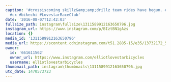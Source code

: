 ```yaml
---
caption: '#crossiscoming skillz&amp;amp;drillz team rides have begun. #cycling #bicycle
  #cx #bikechi #LovestarRaceClub'
date: '2016-08-07T12:42:03'
fullsize_path: instagram\fullsize\1311589912163650796.jpg
instagram_url: https://www.instagram.com/p/BIztBN1gAzs
location: {}
media_id: '1311589912163650796'
media_url: https://scontent.cdninstagram.com/t51.2885-15/e35/13732172_577640575749727_1085548205_n.jpg?ig_cache_key=MTMxMTU4OTkxMjE2MzY1MDc5Ng%3D%3D.2
owner:
  id: '661611562'
  owner_url: https://www.instagram.com/elliotlovestarbicycles
  username: elliotlovestarbicycles
thumbnail_path: instagram\thumbnails\1311589912163650796.jpg
utc_date: 1470573723
---
```

